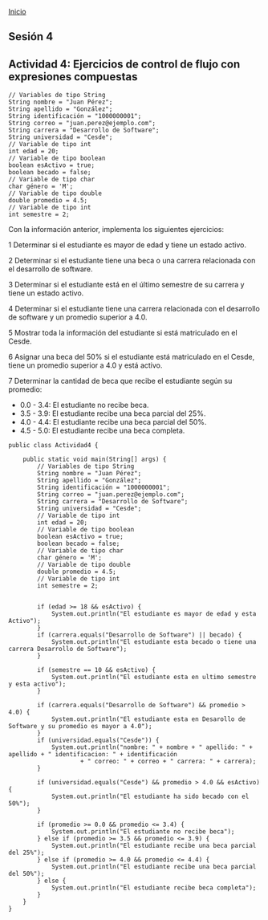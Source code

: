 <!-- No borrar o modificar -->
[Inicio](./index.md)

## Sesión 4


<!-- Su documentación aquí -->

## Actividad 4: Ejercicios de control de flujo con expresiones compuestas

```
// Variables de tipo String
String nombre = "Juan Pérez";
String apellido = "González";
String identificación = "1000000001";
String correo = "juan.perez@ejemplo.com";
String carrera = "Desarrollo de Software";
String universidad = "Cesde";
// Variable de tipo int
int edad = 20;
// Variable de tipo boolean
boolean esActivo = true;
boolean becado = false;
// Variable de tipo char
char género = 'M';
// Variable de tipo double
double promedio = 4.5;
// Variable de tipo int
int semestre = 2;
```

Con la información anterior, implementa los siguientes ejercicios:

1 Determinar si el estudiante es mayor de edad y tiene un estado activo.

2 Determinar si el estudiante tiene una beca o una carrera relacionada con el desarrollo de software.

3 Determinar si el estudiante está en el último semestre de su carrera y tiene un estado activo.

4 Determinar si el estudiante tiene una carrera relacionada con el desarrollo de software y un promedio superior a 4.0.

5 Mostrar toda la información del estudiante si está matriculado en el Cesde.

6 Asignar una beca del 50% si el estudiante está matriculado en el Cesde, tiene un promedio superior a 4.0 y está activo.

7 Determinar la cantidad de beca que recibe el estudiante según su promedio:
- 0.0 - 3.4: El estudiante no recibe beca.
- 3.5 - 3.9: El estudiante recibe una beca parcial del 25%.
- 4.0 - 4.4: El estudiante recibe una beca parcial del 50%.
- 4.5 - 5.0: El estudiante recibe una beca completa.

```
public class Actividad4 {

    public static void main(String[] args) {
        // Variables de tipo String
        String nombre = "Juan Pérez";
        String apellido = "González";
        String identificación = "1000000001";
        String correo = "juan.perez@ejemplo.com";
        String carrera = "Desarrollo de Software";
        String universidad = "Cesde";
        // Variable de tipo int
        int edad = 20;
        // Variable de tipo boolean
        boolean esActivo = true;
        boolean becado = false;
        // Variable de tipo char
        char género = 'M';
        // Variable de tipo double
        double promedio = 4.5;
        // Variable de tipo int
        int semestre = 2;


        if (edad >= 18 && esActivo) {
            System.out.println("El estudiante es mayor de edad y esta Activo");
        }   
        if (carrera.equals("Desarrollo de Software") || becado) {
            System.out.println("El estudiante esta becado o tiene una carrera Desarrollo de Software");
        }

        if (semestre == 10 && esActivo) {
            System.out.println("El estudiante esta en ultimo semestre y esta activo");
        }

        if (carrera.equals("Desarrollo de Software") && promedio > 4.0) {
            System.out.println("El estudiante esta en Desarollo de Software y su promedio es mayor a 4.0");
        }
        if (universidad.equals("Cesde")) {
            System.out.println("nombre: " + nombre + " apellido: " + apellido + " identificacion: " + identificación
                    + " correo: " + correo + " carrera: " + carrera);
        }

        if (universidad.equals("Cesde") && promedio > 4.0 && esActivo) {
            System.out.println("El estudiante ha sido becado con el 50%");
        }

        if (promedio >= 0.0 && promedio <= 3.4) {
            System.out.println("El estudiante no recibe beca");
        } else if (promedio >= 3.5 && promedio <= 3.9) {
            System.out.println("El estudiante recibe una beca parcial del 25%");
        } else if (promedio >= 4.0 && promedio <= 4.4) {
            System.out.println("El estudiante recibe una beca parcial del 50%");
        } else {
            System.out.println("El estudiante recibe beca completa");
        }
    }
}
```




